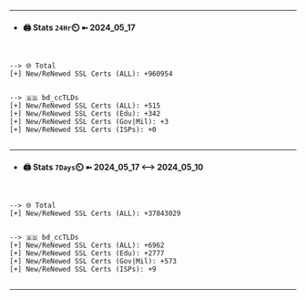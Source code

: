 

---
- #### 🖨️ **Stats** `24Hr`⏲️ ➼ 2024_05_17
```console


--> 🌐 Total
[+] New/ReNewed SSL Certs (ALL): +960954


--> 🇧🇩 bd_ccTLDs
[+] New/ReNewed SSL Certs (ALL): +515
[+] New/ReNewed SSL Certs (Edu): +342
[+] New/ReNewed SSL Certs (Gov|Mil): +3
[+] New/ReNewed SSL Certs (ISPs): +0


```

---
- #### 🖨️ **Stats** `7Days`⏲️ ➼ 2024_05_17 <--> 2024_05_10
```console


--> 🌐 Total
[+] New/ReNewed SSL Certs (ALL): +37843029


--> 🇧🇩 bd_ccTLDs
[+] New/ReNewed SSL Certs (ALL): +6962
[+] New/ReNewed SSL Certs (Edu): +2777
[+] New/ReNewed SSL Certs (Gov|Mil): +573
[+] New/ReNewed SSL Certs (ISPs): +9


```

---

